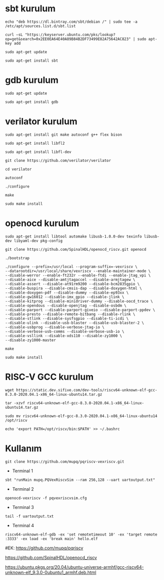 # sbt kurulum
```
echo "deb https://dl.bintray.com/sbt/debian /" | sudo tee -a /etc/apt/sources.list.d/sbt.list
```
```
curl –sL "https://keyserver.ubuntu.com/pks/lookup?op=get&search=0x2EE0EA64E40A89B84B2DF73499E82A75642AC823" | sudo apt-key add
```
```
sudo apt-get update
```
```
sudo apt-get install sbt
```


# gdb kurulum
```
sudo apt-get update
```
```
sudo apt-get install gdb
```


# verilator kurulum
```
sudo apt-get install git make autoconf g++ flex bison
```
```
sudo apt-get install libfl2
```
```
sudo apt-get install libfl-dev
```
```
git clone https://github.com/verilator/verilator
```
```
cd verilator
```
```
autoconf
```
```
./configure
```
```
make
```
```
sudo make install
```


# openocd kurulum

```
sudo apt-get install libtool automake libusb-1.0.0-dev texinfo libusb-dev libyaml-dev pkg-config
```
```
git clone https://github.com/SpinalHDL/openocd_riscv.git openocd
```
```
./bootstrap
```
```
./configure --prefix=/usr/local --program-suffix=-vexriscv \
--datarootdir=/usr/local/share/vexriscv --enable-maintainer-mode \
--disable-werror --enable-ft232r --enable-ftdi --enable-jtag_vpi \
--disable-aice --disable-amtjtagaccel --disable-armjtagew \
--disable-assert --disable-at91rm9200 --disable-bcm2835gpio \
--disable-buspira --disable-cmsis-dap --disable-doxygen-html \
--disable-doxygen-pdf --disable-dummy --disable-ep93xx \
--disable-gw16012 --disable-imx_gpio --disable-jlink \
--disable-kitprog --disable-minidriver-dummy --disable-oocd_trace \
--disable-opendous --disable-openjtag --disable-osbdm \
--disable-parport --disable-parport-giveio --disable-parport-ppdev \
--disable-presto --disable-remote-bitbang --disable-rlink \
--disable-stlink --disable-sysfsgpio --disable-ti-icdi \
--disable-ulink --disable-usb-blaster --disable-usb-blaster-2 \
--disable-usbprog --disable-verbose-jtag-io \
--disable-verbose-usb-comms --disable-verbose-usb-io \
--disable-vsllink --disable-xds110 --disable-zy1000 \
--disable-zy1000-master
```
```
make
```
```
sudo make install
```


# RISC-V GCC kurulum

```
wget https://static.dev.sifive.com/dev-tools/riscv64-unknown-elf-gcc-8.3.0-2020.04.1-x86_64-linux-ubuntu14.tar.gz
```
```
tar -xzvf riscv64-unknown-elf-gcc-8.3.0-2020.04.1-x86_64-linux-ubuntu14.tar.gz
```
```
sudo mv riscv64-unknown-elf-gcc-8.3.0-2020.04.1-x86_64-linux-ubuntu14 /opt/riscv
```
```
echo 'export PATH=/opt/riscv/bin:$PATH' >> ~/.bashrc
```


# Kullanım

```
git clone https://github.com/mupq/pqriscv-vexriscv.git
```

- Terminal 1
```
sbt "runMain mupq.PQVexRiscvSim --ram 256,128 --uart uartoutput.txt"
```

- Terminal 2
```
openocd-vexriscv -f pqvexriscvsim.cfg
```

- Terminal 3
```
tail -f uartoutput.txt
```

- Terminal 4
```
riscv64-unknown-elf-gdb -ex 'set remotetimeout 10' -ex 'target remote
:3333' -ex load -ex 'break main' hello.elf
```

#EK:
https://github.com/mupq/pqriscv

https://github.com/SpinalHDL/openocd_riscv

https://ubuntu.pkgs.org/20.04/ubuntu-universe-armhf/gcc-riscv64-unknown-elf_9.3.0-0ubuntu1_armhf.deb.html
